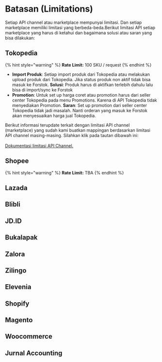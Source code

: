 # Batasan (Limitations)

Setiap API channel atau marketplace mempunyai limitasi. Dan setiap marketplace memiliki limitasi yang berbeda-beda.Berikut limitasi API setiap marketplace yang harus di ketahui dan bagaimana solusi atau saran yang bisa dilakukan:

## Tokopedia

{% hint style="warning" %}
**Rate Limit:** 100 SKU / request
{% endhint %}

* **Import Produk**: Setiap import produk dari Tokopedia atau melakukan upload produk dari Tokopedia. Jika status produk non aktif tidak bisa masuk ke Forstok.  **Solusi**: Produk harus di aktifkan terlebih dahulu lalu bisa di import/sync ke Forstok
* **Promotion**: Untuk set up harga coret atau promotion harus dari seller center Tokopedia pada menu Promotions. Karena di API Tokopedia tidak menyediakan Promotion. **Saran**: Set up promotion dari seller center Tokopedia tidak jadi masalah. Nanti orderan yang masuk ke Forstok akan menyesuaikan harga jual Tokopedia.

Berikut informasi terupdate terkait dengan limitasi API channel (marketplace) yang sudah kami buatkan mappingan berdasarkan limitasi API channel masing-masing. Silahkan klik pada tautan dibawah ini:\
\
[Dokumentasi limitasi API Channel.](https://docs.google.com/spreadsheets/d/1N38sX9c57xPJ5o\_2T8Qv8cr41tuHhO\_L1I2T0QHjCiI/edit#gid=107739805)

## Shopee

{% hint style="warning" %}
**Rate Limit:** TBA
{% endhint %}

## Lazada

## Blibli

## JD.ID

## Bukalapak

## Zalora

## Zilingo

## Elevenia

## Shopify

## Magento

## Woocommerce

## Jurnal Accounting

